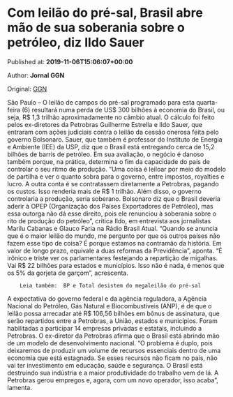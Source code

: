 
# Com leilão do pré-sal, Brasil abre mão de sua soberania sobre o petróleo, diz Ildo Sauer

Published at: **2019-11-06T15:06:07+00:00**

Author: **Jornal GGN**

Original: [GGN](https://jornalggn.com.br/noticia/com-leilao-do-pre-sal-brasil-abre-mao-de-sua-soberania-sobre-o-petroleo-diz-ildo-sauer/)

São Paulo – O leilão de campos do pré-sal programado para esta quarta-feira (6) resultará numa perda de US$ 300 bilhões à economia do Brasil, ou seja, R$ 1,3 trilhão aproximadamente no câmbio atual. O cálculo foi feito pelos ex-diretores da Petrobras Guilherme Estrella e Ildo Sauer, que entraram com ações judiciais contra o leilão da cessão onerosa feita pelo governo Bolsonaro.
Sauer, que também é professor do Instituto de Energia e Ambiente (IEE) da USP, diz que o Brasil está entregando cerca de 15,2 bilhões de barris de petróleo. Em sua avaliação, o negócio é danoso também porque, na prática, determina o fim da capacidade do país de controlar o seu ritmo de produção.
“Uma coisa é leiloar por meio do modelo de partilha e ver o quanto sobra para o governo, entre impostos, royalties e lucro. A outra conta é se contratassem diretamente a Petrobras, pagando os custos. Isso renderia mais de R$ 1 trilhão. Além disso, o governo controlaria a produção, seria soberano. Bolsonaro diz que o Brasil deveria aderir à OPEP (Organização dos Países Exportadores de Petróleo), mas essa outorga não dá esse direito, pois ele renunciou à soberania sobre o rito de produção do petróleo”, critica Ildo, em entrevista aos jornalistas Marilu Cabanas e Glauco Faria na Rádio Brasil Atual.
“Quando se anuncia que é o maior leilão do mundo, me pergunto por que os outros países não fazem esse tipo de coisa? É porque estamos na contramão da história. Em valor de longo prazo, equivale a duas reformas da Previdência”, aponta. “É irônico e triste ver os parlamentares festejando a repartição de migalhas. Vai R$ 22 bilhões para estados e municípios. Isso não é nada, é menos que os 5% da gorjeta de garçom”, acrescenta.

        Leia também:  BP e Total desistem do megaleilão do pré-sal
      
A expectativa do governo federal e da agência reguladora, a Agência Nacional do Petróleo, Gás Natural e Biocombustíveis (ANP), é de que o leilão possa arrecadar até R$ 106,56 bilhões em bônus de assinatura, que serão repartidos entre a Petrobras, a União, estados e municípios. Foram habilitadas a participar 14 empresas privadas e estatais, incluindo a Petrobras.
O ex-diretor da Petrobras afirma que o Brasil está abrindo mão de um modelo de desenvolvimento nacional. “O problema é duplo, pois deixaremos de produzir um volume de recursos essenciais dentro de uma economia que está estagnada. Se esses recursos não ficam no país, não vai ter investimento em educação, saúde e segurança. O Brasil está destruindo sua indústria e a maior produtividade do trabalho vem de lá. A Petrobras gerou empregos e, agora, com um novo operador, isso acaba”, lamenta.
